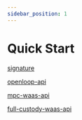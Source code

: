```yaml
---
sidebar_position: 1
---
```


# Quick Start
[signature](http://localhost:3000/docs/develop/get-started/sign)

[openloop-api](http://localhost:3000/docs/category/openloop-api)

[mpc-waas-api](http://localhost:3000/docs/category/mpc-waas-api)

[full-custody-waas-api](http://localhost:3000/docs/category/full-custody-waas-api)

